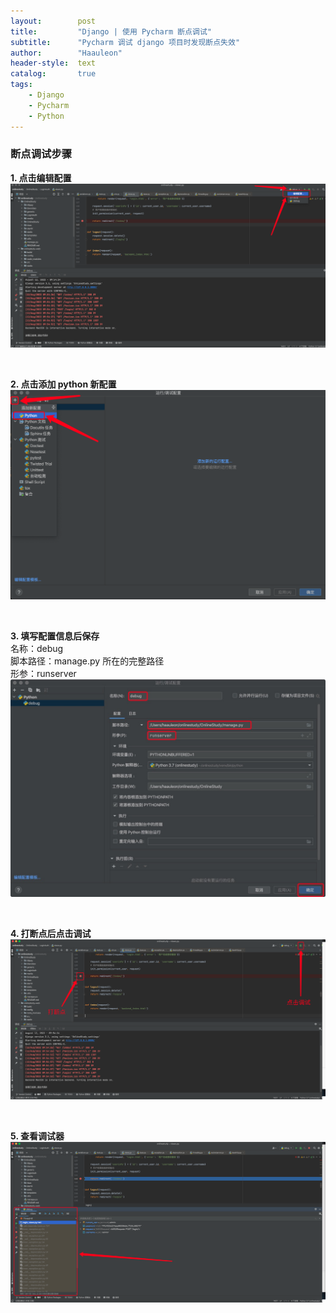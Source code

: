 ```yaml
---
layout:        post
title:         "Django | 使用 Pycharm 断点调试"
subtitle:      "Pycharm 调试 django 项目时发现断点失效"
author:        "Haauleon"
header-style:  text
catalog:       true
tags:
    - Django
    - Pycharm
    - Python
---
```


### 断点调试步骤
**1. 点击编辑配置**        
![](\img\in-post\post-python\2022-08-13-django-pycharm-1.png)       

<br>

**2. 点击添加 python 新配置**          
![](\img\in-post\post-python\2022-08-13-django-pycharm-2.png)        

<br>

**3. 填写配置信息后保存**     
名称：debug     
脚本路径：manage.py 所在的完整路径     
形参：runserver             
![](\img\in-post\post-python\2022-08-13-django-pycharm-3.png)      

<br>

**4. 打断点后点击调试**         
![](\img\in-post\post-python\2022-08-13-django-pycharm-4.png)           

<br>

**5. 查看调试器**         
![](\img\in-post\post-python\2022-08-13-django-pycharm-5.png)      